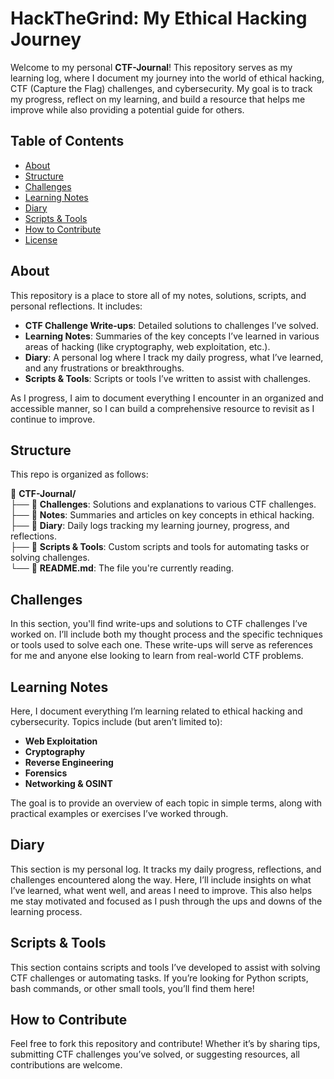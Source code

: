 # HackTheGrind: My Ethical Hacking Journey

Welcome to my personal **CTF-Journal**! This repository serves as my learning log, where I document my journey into the world of ethical hacking, CTF (Capture the Flag) challenges, and cybersecurity. My goal is to track my progress, reflect on my learning, and build a resource that helps me improve while also providing a potential guide for others.

## Table of Contents

- [About](#about)
- [Structure](#structure)
- [Challenges](#challenges)
- [Learning Notes](#learning-notes)
- [Diary](#diary)
- [Scripts & Tools](#scripts-tools)
- [How to Contribute](#how-to-contribute)
- [License](#license)

## About

This repository is a place to store all of my notes, solutions, scripts, and personal reflections. It includes:
- **CTF Challenge Write-ups**: Detailed solutions to challenges I’ve solved.
- **Learning Notes**: Summaries of the key concepts I’ve learned in various areas of hacking (like cryptography, web exploitation, etc.).
- **Diary**: A personal log where I track my daily progress, what I’ve learned, and any frustrations or breakthroughs.
- **Scripts & Tools**: Scripts or tools I’ve written to assist with challenges.

As I progress, I aim to document everything I encounter in an organized and accessible manner, so I can build a comprehensive resource to revisit as I continue to improve.

## Structure

This repo is organized as follows:

📂 **CTF-Journal/**  
├── 📁 **Challenges**: Solutions and explanations to various CTF challenges.  
├── 📁 **Notes**: Summaries and articles on key concepts in ethical hacking.  
├── 📁 **Diary**: Daily logs tracking my learning journey, progress, and reflections.  
├── 📁 **Scripts & Tools**: Custom scripts and tools for automating tasks or solving challenges.  
└── 📄 **README.md**: The file you're currently reading.  


## Challenges

In this section, you'll find write-ups and solutions to CTF challenges I’ve worked on. I’ll include both my thought process and the specific techniques or tools used to solve each one. These write-ups will serve as references for me and anyone else looking to learn from real-world CTF problems.

## Learning Notes

Here, I document everything I’m learning related to ethical hacking and cybersecurity. Topics include (but aren’t limited to):
- **Web Exploitation**
- **Cryptography**
- **Reverse Engineering**
- **Forensics**
- **Networking & OSINT**

The goal is to provide an overview of each topic in simple terms, along with practical examples or exercises I’ve worked through.

## Diary

This section is my personal log. It tracks my daily progress, reflections, and challenges encountered along the way. Here, I’ll include insights on what I’ve learned, what went well, and areas I need to improve. This also helps me stay motivated and focused as I push through the ups and downs of the learning process.

## Scripts & Tools

This section contains scripts and tools I’ve developed to assist with solving CTF challenges or automating tasks. If you’re looking for Python scripts, bash commands, or other small tools, you’ll find them here!

## How to Contribute

Feel free to fork this repository and contribute! Whether it’s by sharing tips, submitting CTF challenges you’ve solved, or suggesting resources, all contributions are welcome.
